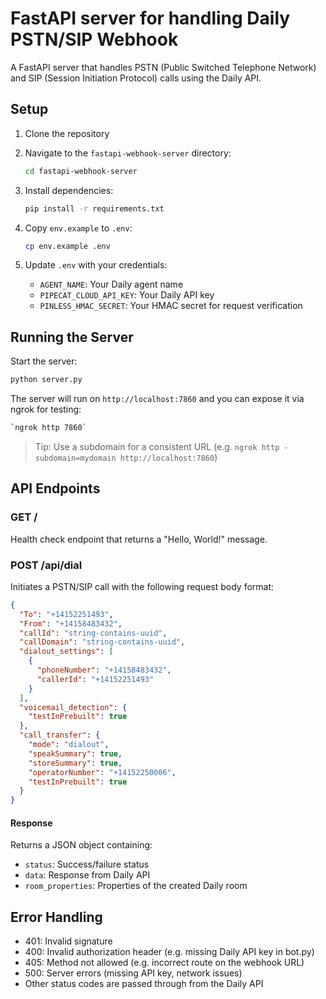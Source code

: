 # FastAPI server for handling Daily PSTN/SIP Webhook

A FastAPI server that handles PSTN (Public Switched Telephone Network) and SIP (Session Initiation Protocol) calls using the Daily API.

## Setup

1. Clone the repository

2. Navigate to the `fastapi-webhook-server` directory:

   ```bash
   cd fastapi-webhook-server
   ```

3. Install dependencies:

   ```bash
   pip install -r requirements.txt
   ```

4. Copy `env.example` to `.env`:

   ```bash
   cp env.example .env
   ```

5. Update `.env` with your credentials:

   - `AGENT_NAME`: Your Daily agent name
   - `PIPECAT_CLOUD_API_KEY`: Your Daily API key
   - `PINLESS_HMAC_SECRET`: Your HMAC secret for request verification

## Running the Server

Start the server:

```bash
python server.py
```

The server will run on `http://localhost:7860` and you can expose it via ngrok for testing:

```bash
`ngrok http 7860`
```

> Tip: Use a subdomain for a consistent URL (e.g. `ngrok http -subdomain=mydomain http://localhost:7860`)

## API Endpoints

### GET /

Health check endpoint that returns a "Hello, World!" message.

### POST /api/dial

Initiates a PSTN/SIP call with the following request body format:

```json
{
  "To": "+14152251493",
  "From": "+14158483432",
  "callId": "string-contains-uuid",
  "callDomain": "string-contains-uuid",
  "dialout_settings": [
    {
      "phoneNumber": "+14158483432",
      "callerId": "+14152251493"
    }
  ],
  "voicemail_detection": {
    "testInPrebuilt": true
  },
  "call_transfer": {
    "mode": "dialout",
    "speakSummary": true,
    "storeSummary": true,
    "operatorNumber": "+14152250006",
    "testInPrebuilt": true
  }
}
```

#### Response

Returns a JSON object containing:

- `status`: Success/failure status
- `data`: Response from Daily API
- `room_properties`: Properties of the created Daily room

## Error Handling

- 401: Invalid signature
- 400: Invalid authorization header (e.g. missing Daily API key in bot.py)
- 405: Method not allowed (e.g. incorrect route on the webhook URL)
- 500: Server errors (missing API key, network issues)
- Other status codes are passed through from the Daily API
